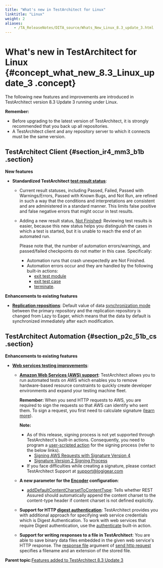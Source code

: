 ```yaml
--- 
title: "What's new in TestArchitect for Linux"
linktitle: "Linux"
weight: 2
aliases: 
    - /TA_ReleaseNotes/DITA_source/Whats_New_Linux_8.3_update_3.html
---
```

# What's new in TestArchitect for Linux {#concept_what_new_8.3_Linux_update_3 .concept}

The following new features and improvements are introduced in TestArchitect version 8.3 Update 3 running under Linux.

**Remember:**

-   Before upgrading to the latest version of TestArchitect, it is strongly recommended that you back up all repositories.
-   A TestArchitect client and any repository server to which it connects must be the same version.

## TestArchitect Client {#section_ir4_mm3_b1b .section}

**New features**

-   **Standardized TestArchitect [test result status](../../TA_Help/Topics/ug_test_results_status.html)**:
    -   Current result statuses, including Passed, Failed, Passed with Warnings/Errors, Passed with Known Bugs, and Not Run, are refined in such a way that the conditions and interpretations are consistent and are administered in a standard manner. This limits false positive and false negative errors that might occur in test results.
    -   Adding a new result status, [Not Finished](../../TA_Help/Topics/ug_test_results_status.html): Reviewing test results is easier, because this new status helps you distinguish the cases in which a test is started, but it is unable to reach the end of an automated run.

        Please note that, the number of automation errors/warnings, and passed/failed checkpoints do not matter in this case. Specifically:

        -   Automation runs that crash unexpectedly are Not Finished.
        -   Automation errors occur and they are handled by the following built-in actions:
            -   [exit test module](../../TA_Automation/Topics/bia_exit_test_module.html)
            -   [exit test case](../../TA_Automation/Topics/bia_exit_test_case.html)
            -   [terminate](../../TA_Automation/Topics/bia_terminate.html).

**Enhancements to existing features**

-   [**Replication repositions**](../../TA_Administration/Topics/Repo_server_management_replication_repo_intro.html): Default value of data [synchronization mode](../../TA_Administration/Topics/adm_Synchronizing_data.html) between the primary repository and the replication repository is changed from Lazy to Eager, which means that the data by default is synchronized immediately after each modification.

## TestArchitect Automation {#section_p2c_51b_cs .section}

**Enhancements to existing features**

-   **[Web services testing improvements](../../TA_Automation/Topics/aut_testing_web_service.html)**:
    -   [**Amazon Web Services \(AWS\) support**](https://aws.amazon.com/): TestArchitect allows you to run automated tests on AWS which enables you to remove hardware-based resource constraints to quickly create developer environments and expand your testing machine fleet.

        **Remember:** When you send HTTP requests to AWS, you are required to sign the requests so that AWS can identify who sent them. To sign a request, you first need to calculate signature \([learn more](http://docs.aws.amazon.com/general/latest/gr/signing_aws_api_requests.html)\).

        **Note:**

        -   As of this release, signing process is not yet supported through TestArchitect's built-in actions. Consequently, you need to program a [user-scripted action](../../TA_Tutorials/Topics/Tutorial_Scripting_actions_in_other_languages.html) for the signing process \(refer to the below links\).
            -   [Signing AWS Requests with Signature Version 4](http://docs.aws.amazon.com/general/latest/gr/sigv4_signing.html)
            -   [Signature Version 2 Signing Process](http://docs.aws.amazon.com/general/latest/gr/signature-version-2.html)
        -   If you face difficulties while creating a signature, please contact TestArchitect Support at [support@logigear.com](mailto:support@logigear.com)
    -   **A new parameter for the [Encoder](../../TA_Automation/Topics/bia_configure_web_service_settings.md#li_Encoder) configuration**:
        -   [addDefaultContentCharsetToContentType](../../TA_Automation/Topics/bia_configure_web_service_settings.md#row_addDefaultContentCharsetToContentType): Tells whether REST Assured should automatically append the content charset to the content-type header if content charset is not defined explicitly.
    -   **Support for HTTP [digest authentication](https://tools.ietf.org/html/rfc2617#section-3)**: TestArchitect provides you with additional approach for specifying web service credentials which is Digest Authentication. To work with web services that require Digest authentication, use the [authenticate](../../TA_Automation/Topics/bia_authenticate.html) built-in action.
    -   **Support for writing responses to a file in TestArchitect**: You are able to save binary data files embedded in the given web service's HTTP response. The [response file](../../TA_Automation/Topics/bia_send_http_request.md#li_response.file) argument of [send http request](../../TA_Automation/Topics/bia_send_http_request.html) specifies a filename and an extension of the stored file.

**Parent topic:**[Features added to TestArchitect 8.3 Update 3](../../TA_ReleaseNotes/DITA_source/Whats_New_8.3_update_3.html)

